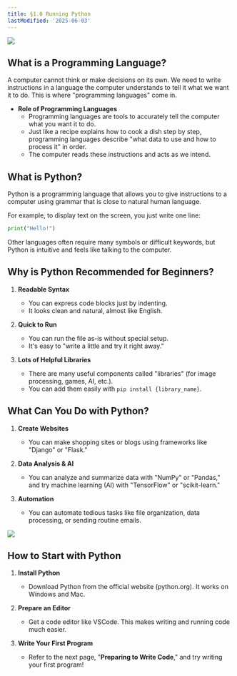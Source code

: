 ```yaml
---
title: §1.0 Running Python
lastModified: '2025-06-03'
---
```


![](/books/python_tutorial/img/1-0/1.png)

## What is a Programming Language?

A computer cannot think or make decisions on its own. We need to write instructions in a language the computer understands to tell it what we want it to do. This is where "programming languages" come in.

- **Role of Programming Languages**
    - Programming languages are tools to accurately tell the computer what you want it to do.
    - Just like a recipe explains how to cook a dish step by step, programming languages describe "what data to use and how to process it" in order.
    - The computer reads these instructions and acts as we intend.

## What is Python?

Python is a programming language that allows you to give instructions to a computer using grammar that is close to natural human language.

For example, to display text on the screen, you just write one line:

```python
print("Hello!")
```

Other languages often require many symbols or difficult keywords, but Python is intuitive and feels like talking to the computer.

## Why is Python Recommended for Beginners?

1. **Readable Syntax**

    - You can express code blocks just by indenting.
    - It looks clean and natural, almost like English.

2. **Quick to Run**

    - You can run the file as-is without special setup.
    - It's easy to "write a little and try it right away."

3. **Lots of Helpful Libraries**
    - There are many useful components called "libraries" (for image processing, games, AI, etc.).
    - You can add them easily with `pip install {library_name}`.

## What Can You Do with Python?

1. **Create Websites**

    - You can make shopping sites or blogs using frameworks like "Django" or "Flask."

2. **Data Analysis & AI**

    - You can analyze and summarize data with "NumPy" or "Pandas," and try machine learning (AI) with "TensorFlow" or "scikit-learn."

3. **Automation**
    - You can automate tedious tasks like file organization, data processing, or sending routine emails.

![](/books/python_tutorial/img/1-0/2.png)

## How to Start with Python

1. **Install Python**

    - Download Python from the official website (python.org). It works on Windows and Mac.

2. **Prepare an Editor**

    - Get a code editor like VSCode. This makes writing and running code much easier.

3. **Write Your First Program**
    - Refer to the next page, "**Preparing to Write Code**," and try writing your first program!
